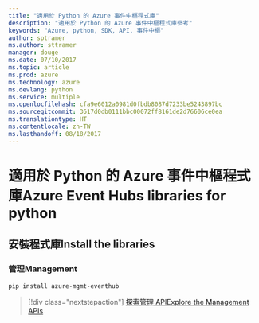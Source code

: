 ```yaml
---
title: "適用於 Python 的 Azure 事件中樞程式庫"
description: "適用於 Python 的 Azure 事件中樞程式庫參考"
keywords: "Azure, python, SDK, API, 事件中樞"
author: sptramer
ms.author: sttramer
manager: douge
ms.date: 07/10/2017
ms.topic: article
ms.prod: azure
ms.technology: azure
ms.devlang: python
ms.service: multiple
ms.openlocfilehash: cfa9e6012a0981d0fbdb8087d7233be5243897bc
ms.sourcegitcommit: 3617d0db0111bbc00072ff8161de2d76606ce0ea
ms.translationtype: HT
ms.contentlocale: zh-TW
ms.lasthandoff: 08/18/2017
---
```

# <a name="azure-event-hubs-libraries-for-python"></a><span data-ttu-id="e8ab5-104">適用於 Python 的 Azure 事件中樞程式庫</span><span class="sxs-lookup"><span data-stu-id="e8ab5-104">Azure Event Hubs libraries for python</span></span>

## <a name="install-the-libraries"></a><span data-ttu-id="e8ab5-105">安裝程式庫</span><span class="sxs-lookup"><span data-stu-id="e8ab5-105">Install the libraries</span></span>


### <a name="management"></a><span data-ttu-id="e8ab5-106">管理</span><span class="sxs-lookup"><span data-stu-id="e8ab5-106">Management</span></span>

```bash
pip install azure-mgmt-eventhub
```
> [!div class="nextstepaction"]
> [<span data-ttu-id="e8ab5-107">探索管理 API</span><span class="sxs-lookup"><span data-stu-id="e8ab5-107">Explore the Management APIs</span></span>](/python/api/overview/azure/eventhub/managementlibrary)